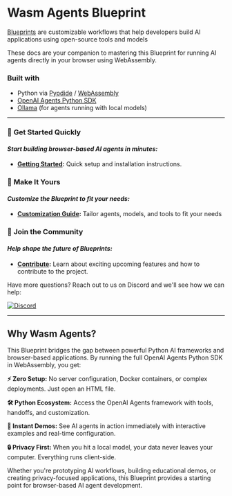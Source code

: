 # Wasm Agents Blueprint

[Blueprints](https://blueprints.mozilla.ai/) are customizable workflows that help developers build AI applications using open-source tools and models

These docs are your companion to mastering this Blueprint for running AI agents directly in your browser using WebAssembly.

### Built with
- Python via [Pyodide](https://pyodide.org/) / [WebAssembly](https://webassembly.org/)
- [OpenAI Agents Python SDK](https://openai.github.io/openai-agents-python/)
- [Ollama](https://ollama.com/) (for agents running with local models)

---

### 🚀 **Get Started Quickly**
#### _Start building browser-based AI agents in minutes:_
- **[Getting Started](getting-started.md):** Quick setup and installation instructions.

### 🎨 **Make It Yours**
#### _Customize the Blueprint to fit your needs:_
- **[Customization Guide](customization.md):** Tailor agents, models, and tools to fit your needs

### 🌟 **Join the Community**
#### _Help shape the future of Blueprints:_
- **[Contribute](https://github.com/mozilla-ai/wasm-agents-blueprint/blob/main/CONTRIBUTING.md):** Learn about exciting upcoming features and how to contribute to the project.

Have more questions? Reach out to us on Discord and we'll see how we can help:

[![Discord](https://dcbadge.limes.pink/api/server/YuMNeuKStr)](https://discord.gg/YuMNeuKStr)

---

## **Why Wasm Agents?**

This Blueprint bridges the gap between powerful Python AI frameworks and browser-based applications. By running the full OpenAI Agents Python SDK in WebAssembly, you get:

**⚡ Zero Setup:** No server configuration, Docker containers, or complex deployments. Just open an HTML file.

**🛠️ Python Ecosystem:** Access the OpenAI Agents framework with tools, handoffs, and customization.

**🚀 Instant Demos:** See AI agents in action immediately with interactive examples and real-time configuration.

**🔒 Privacy First:** When you hit a local model, your data never leaves your computer. Everything runs client-side.

Whether you're prototyping AI workflows, building educational demos, or creating privacy-focused applications, this Blueprint provides a starting point for browser-based AI agent development.
